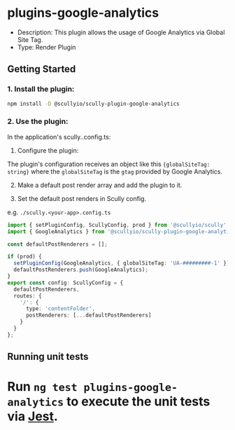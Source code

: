 # plugins-google-analytics

- Description: This plugin allows the usage of Google Analytics via Global Site Tag.
- Type: Render Plugin

## Getting Started

### 1. Install the plugin:

```bash
npm install -D @scullyio/scully-plugin-google-analytics
```

### 2. Use the plugin:

In the application's scully.<your-app>.config.ts:

1. Configure the plugin:

The plugin's configuration receives an object like this `{globalSiteTag: string}` where
the `globalSiteTag` is the `gtag` provided by Google Analytics.

2. Make a default post render array and add the plugin to it.

3. Set the default post renders in Scully config.

e.g.
`./scully.<your-app>.config.ts`

```typescript
import { setPluginConfig, ScullyConfig, prod } from '@scullyio/scully';
import { GoogleAnalytics } from '@scullyio/scully-plugin-google-analytics';

const defaultPostRenderers = [];

if (prod) {
  setPluginConfig(GoogleAnalytics, { globalSiteTag: 'UA-#########-1' });
  defaultPostRenderers.push(GoogleAnalytics);
}
export const config: ScullyConfig = {
  defaultPostRenderers,
  routes: {
    '/': {
      type: 'contentFolder',
      postRenderers: [...defaultPostRenderers]
    }
  }
};
```

## Running unit tests

# Run `ng test plugins-google-analytics` to execute the unit tests via [Jest](https://jestjs.io).
